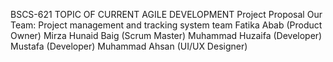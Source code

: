 BSCS-621 TOPIC OF CURRENT
AGILE DEVELOPMENT
Project Proposal
Our Team:
Project management and tracking system team
Fatika Abab (Product Owner)
Mirza Hunaid Baig (Scrum Master)
Muhammad Huzaifa (Developer)
Mustafa (Developer)
Muhammad Ahsan (UI/UX Designer)
